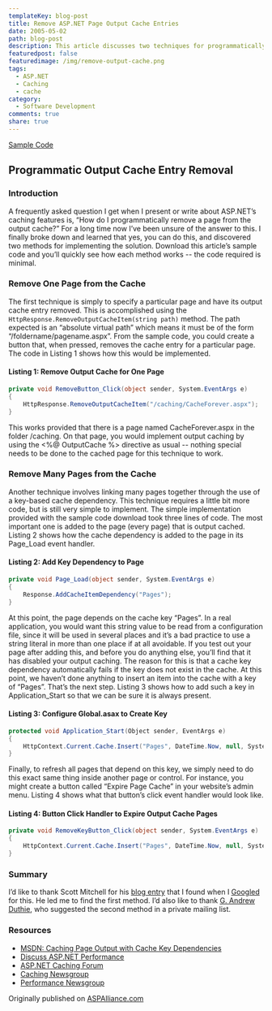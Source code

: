 ```yaml
---
templateKey: blog-post
title: Remove ASP.NET Page Output Cache Entries
date: 2005-05-02
path: blog-post
description: This article discusses two techniques for programmatically invalidating the cache of ASP.NET pages that use Output Caching, allowing control over cache expiration from code.
featuredpost: false
featuredimage: /img/remove-output-cache.png
tags:
  - ASP.NET
  - Caching
  - cache
category:
  - Software Development
comments: true
share: true
---
```


[Sample Code](http://aspalliance.com/download/668/caching.zip)

## Programmatic Output Cache Entry Removal

### Introduction

A frequently asked question I get when I present or write about ASP.NET’s caching features is, “How do I programmatically remove a page from the output cache?”  For a long time now I’ve been unsure of the answer to this.  I finally broke down and learned that yes, you can do this, and discovered two methods for implementing the solution.  Download this article’s sample code and you’ll quickly see how each method works -- the code required is minimal.

### Remove One Page from the Cache

The first technique is simply to specify a particular page and have its output cache entry removed. This is accomplished using the `HttpResponse.RemoveOutputCacheItem(string path)` method. The path expected is an “absolute virtual path” which means it must be of the form “/foldername/pagename.aspx”. From the sample code, you could create a button that, when pressed, removes the cache entry for a particular page.  The code in Listing 1 shows how this would be implemented.

#### Listing 1: Remove Output Cache for One Page

```csharp
private void RemoveButton_Click(object sender, System.EventArgs e)
{
    HttpResponse.RemoveOutputCacheItem("/caching/CacheForever.aspx");
}
```

This works provided that there is a page named CacheForever.aspx in the folder /caching.  On that page, you would implement output caching by using the <%@ OutputCache %> directive as usual -- nothing special needs to be done to the cached page for this technique to work.

### Remove Many Pages from the Cache

Another technique involves linking many pages together through the use of a key-based cache dependency.  This technique requires a little bit more code, but is still very simple to implement.  The simple implementation provided with the sample code download took three lines of code.  The most important one is added to the page (every page) that is output cached. Listing 2 shows how the cache dependency is added to the page in its Page_Load event handler.

#### Listing 2: Add Key Dependency to Page

```csharp
private void Page_Load(object sender, System.EventArgs e)
{
    Response.AddCacheItemDependency("Pages");
}
```

At this point, the page depends on the cache key “Pages”.  In a real application, you would want this string value to be read from a configuration file, since it will be used in several places and it’s a bad practice to use a string literal in more than one place if at all avoidable.  If you test out your page after adding this, and before you do anything else, you’ll find that it has disabled your output caching. The reason for this is that a cache key dependency automatically fails if the key does not exist in the cache. At this point, we haven’t done anything to insert an item into the cache with a key of “Pages”.  That’s the next step.  Listing 3 shows how to add such a key in Application_Start so that we can be sure it is always present.

#### Listing 3: Configure Global.asax to Create Key

```csharp
protected void Application_Start(Object sender, EventArgs e)
{
    HttpContext.Current.Cache.Insert("Pages", DateTime.Now, null, System.DateTime.MaxValue, System.TimeSpan.Zero, System.Web.Caching.CacheItemPriority.NotRemovable, null);
}
```

Finally, to refresh all pages that depend on this key, we simply need to do this exact same thing inside another page or control. For instance, you might create a button called “Expire Page Cache” in your website’s admin menu. Listing 4 shows what that button’s click event handler would look like.

#### Listing 4: Button Click Handler to Expire Output Cache Pages

```csharp
private void RemoveKeyButton_Click(object sender, System.EventArgs e)
{
    HttpContext.Current.Cache.Insert("Pages", DateTime.Now, null, System.DateTime.MaxValue, System.TimeSpan.Zero, System.Web.Caching.CacheItemPriority.NotRemovable, null);
}
```

### Summary

I’d like to thank Scott Mitchell for his [blog entry](http://scottonwriting.net/sowblog/posts/3513.aspx) that I found when I [Googled](http://www.google.com/search?sourceid=navclient&ie=UTF-8&rls=GGLD,GGLD:2005-04,GGLD:en&q=asp%2Enet+output+cache+remove) for this. He led me to find the first method. I’d also like to thank [G. Andrew Duthie](http://blogs.msdn.com/gduthie/), who suggested the second method in a private mailing list.

### Resources

- [MSDN: Caching Page Output with Cache Key Dependencies](http://msdn.microsoft.com/library/default.asp?url=/library/en-us/cpguide/html/cpconcachingpageoutputwithcachekeydependencies.asp)
- [Discuss ASP.NET Performance](http://aspadvice.com/SignUp/list.aspx?l=136&c=17)
- [ASP.NET Caching Forum](http://beta.aspalliance.com/groups/Read.aspx?server=forums.asp.net&group=asp.net_discussions.caching&s=2)
- [Caching Newsgroup](http://beta.aspalliance.com/groups/Read.aspx?server=msnews.microsoft.com&group=microsoft.public.dotnet.framework.aspnet.caching&s=1)
- [Performance Newsgroup](http://beta.aspalliance.com/groups/Read.aspx?server=msnews.microsoft.com&group=microsoft.public.dotnet.framework.performance&s=1)

Originally published on [ASPAlliance.com](http://aspalliance.com/668_Remove_ASPNET_Page_Output_Cache_Entries)
